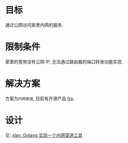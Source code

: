 # 目标

通过公网访问家里内网的服务.

# 限制条件

家里的宽带没有公网 IP, 无法通过路由器的端口转发功能实现.

# 解决方案

方案为`内网穿透`, 目前有开源产品 [frp](https://github.com/fatedier/frp).

# 设计

见: [xlan: Golang 实现一个内网穿透工具](https://github.com/isayme/blog/issues/52)
